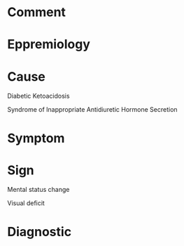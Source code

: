 # Comment

# Eppremiology

# Cause

Diabetic Ketoacidosis

Syndrome of Inappropriate Antidiuretic Hormone Secretion

# Symptom

# Sign

Mental status change

Visual deficit

# Diagnostic
